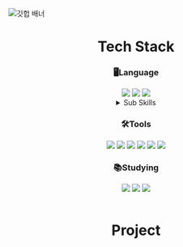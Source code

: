 
<!--
**im-young/im-young** is a ✨ _special_ ✨ repository because its `README.md` (this file) appears on your GitHub profile.

Here are some ideas to get you started:

- 🔭 I’m currently working on ...
- 🌱 I’m currently learning ...
- 👯 I’m looking to collaborate on ...
- 🤔 I’m looking for help with ...
- 💬 Ask me about ...
- 📫 How to reach me: ...
- 😄 Pronouns: ...
- ⚡ Fun fact: ...
-->
<!-- 파도/시간별 색상변경 필요하면 사용하기-->
<!-- 사용하는 거 -->
<!--<img src="https://capsule-render.vercel.app/api?type=waving&color=timeGradient&height=300&section=header&text=welcome&fontSize=90&animation=fadeIn&desc=im-young%20github&descSize=20&&descAlignY=70" />-->

<!-- 검은색 띄
![reversal](https://capsule-render.vercel.app/api?type=rect&text=RECT&fontAlign=30&fontSize=30&desc=Use%20theme&descAlign=60&descAlignY=50&theme=radical)-->

<!--<center> Hi there 👋 </center>
<center> Welcome 😄</center>-->

![깃헙 배너](https://user-images.githubusercontent.com/111354589/211505267-aedb12f0-b925-47cc-a69b-3dd80f88bfc0.png)


<!--================================================================여기서부터 만들기===========================================================================-->
<div align=center>
  
  <h1>Tech Stack </h1>
  
</div>
<div align=center>
  <h3> 🖥️Language </h3>
  <img src="http://img.shields.io/badge/Python-3776AB?style=round&logo=Python&logoColor=white" />
 
  <img src="http://img.shields.io/badge/MySQL-4479A1?style=round&logo=MySQL&logoColor=white" />
  <img src="http://img.shields.io/badge/Flask-000000?style=round&logo=Flask&logoColor=white" />

<details>
<summary> Sub Skills </summary>
<p></p>
  <img src="https://img.shields.io/badge/html5-E34F26?style=round&logo=html5&logoColor=white">
  <img src="https://img.shields.io/badge/bootstrap-7952B3?style=round&logo=bootstrap&logoColor=white">
  <img src="http://img.shields.io/badge/R-276DC3?style=round&logo=R&logoColor=white" />
  <img src="http://img.shields.io/badge/Selenium-43B02A?style=round&logo=Selenium&logoColor=white" />
</details>

</div>


<div align=center>
  <h3> 🛠️Tools </h3>

  <img src="http://img.shields.io/badge/PyCharm-000000?style=round&logo=PyCharm&logoColor=white" />
  <img src="http://img.shields.io/badge/VSCode-007ACC?style=round&logo=VisualStudioCode&logoColor=white" />
  <img src="http://img.shields.io/badge/Atom-66595C?style=round&logo=Atom&logoColor=white" />
  <img src="http://img.shields.io/badge/Anaconda-44A833?style=round&logo=Anaconda&logoColor=white" />
  <img src="http://img.shields.io/badge/Jupyter-F37626?style=round&logo=Jupyter&logoColor=white" />
  <img src="http://img.shields.io/badge/CoLab-F9AB00?style=round&logo=googleColab&logoColor=white" />
</div>


<div align=center>
  <h3> 📚Studying </h3>

  
  <img src="http://img.shields.io/badge/JavaScript-F7DF1E?style=round&logo=JavaScript&logoColor=white" />
  <img src="https://img.shields.io/badge/django-092E20?style=flat-square&logo=django&logoColor=white">
  <img src="http://img.shields.io/badge/Oracle-F80000?style=round&logo=Oracle&logoColor=white" />
</div>
<br>

<div align=center>
  
  <h1> Project </h1>
  
</div>









